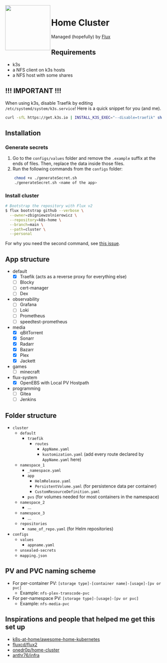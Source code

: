 <img src="https://camo.githubusercontent.com/5b298bf6b0596795602bd771c5bddbb963e83e0f/68747470733a2f2f692e696d6775722e636f6d2f7031527a586a512e706e67" align="left" width="144px" height="144px"/>

# Home Cluster

Managed (hopefully) by [Flux](https://github.com/fluxcd/flux2)

## Requirements

- k3s
- a NFS client on k3s hosts
- a NFS host with some shares

## !!! IMPORTANT !!!

When using k3s, disable Traefik by editing `/etc/systemd/system/k3s.service`! Here is a quick snippet for you (and me).

```bash
curl -sfL https://get.k3s.io | INSTALL_K3S_EXEC="--disable=traefik" sh -
```

## Installation

### Generate secrets

1. Go to the `configs/values` folder and remove the `.example` suffix at the ends of files. Then, replace the data inside those files.
2. Run the following commands from the `configs` folder:

```sh
    chmod +x ./generateSecret.sh
    ./generateSecret.sh <name of the app>
```

### Install cluster

```sh
# Bootstrap the repository with Flux v2
$ flux bootstrap github --verbose \
  --owner=zbigniewzolnierowicz \
  --repository=k8s-home \
  --branch=main \
  --path=cluster \
  --personal
```

For why you need the second command, see [this issue](https://github.com/fluxcd/flux2/issues/562#issuecomment-740014295).

## App structure

- default
    - [x] Traefik (acts as a reverse proxy for everything else)
    - [ ] Blocky
    - [ ] cert-manager
    - [ ] Dex
- observability
    - [ ] Grafana
    - [ ] Loki
    - [ ] Prometheus
    - [ ] speedtest-prometheus
- media
    - [x] qBitTorrent
    - [x] Sonarr
    - [x] Radarr
    - [x] Bazarr
    - [x] Plex
    - [x] Jackett
- games
    - [ ] minecraft
- flux-system
    - [x] OpenEBS with Local PV Hostpath
- programming
    - [ ] Gitea
    - [ ] Jenkins

## Folder structure

- `cluster`
    - `default`
        - `traefik`
            - `routes`
                - `AppName.yaml`
                - `kustomization.yaml` (add every route declared by `AppName.yaml` here)
    - `namespace_1`
        - `_namespace.yaml`
        - `app`
            - `HelmRelease.yaml`
            - `PersistentVolume.yaml` (for persistence data per container)
            - `CustomResourceDefinition.yaml`
        - `pvs` (for volumes needed for most containers in the namespace)
    - `namespace_2`
        - ...
    - `namespace_3`
        - ...
    - `repositories`
        - `name_of_repo.yaml` (for Helm repositories)
- `configs`
    - `values`
        - `appname.yaml`
    - `unsealed-secrets`
    - `mapping.json`

## PV and PVC naming scheme

- For per-container PV: `[storage type]-[container name]-[usage]-[pv or pvc]`
    - Example: `nfs-plex-transcode-pvc`
- For per-namespace PV: `[storage type]-[usage]-[pv or pvc]`
    - Example: `nfs-media-pvc`

## Inspirations and people that helped me get this set up

- [k8s-at-home/awesome-home-kubernetes](https://github.com/k8s-at-home/awesome-home-kubernetes)
- [fluxcd/flux2](https://github.com/fluxcd/flux2)
- [onedr0p/home-cluster](https://github.com/onedr0p/home-cluster)
- [anthr76/infra](https://github.com/anthr76/infra)
